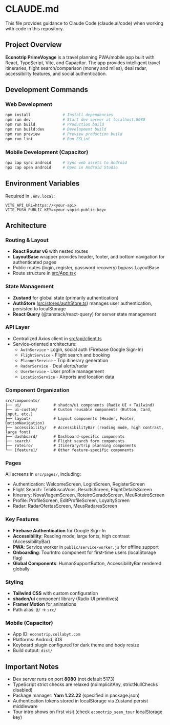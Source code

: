 # CLAUDE.md

This file provides guidance to Claude Code (claude.ai/code) when working with code in this repository.

## Project Overview

**Econotrip PrimeVoyage** is a travel planning PWA/mobile app built with React, TypeScript, Vite, and Capacitor. The app provides intelligent travel itineraries, flight search/comparison (money and miles), deal radar, accessibility features, and social authentication.

## Development Commands

### Web Development
```bash
npm install              # Install dependencies
npm run dev              # Start dev server at localhost:8080
npm run build            # Production build
npm run build:dev        # Development build
npm run preview          # Preview production build
npm run lint             # Run ESLint
```

### Mobile Development (Capacitor)
```bash
npx cap sync android     # Sync web assets to Android
npx cap open android     # Open in Android Studio
```

## Environment Variables

Required in `.env.local`:
```
VITE_API_URL=https://<your-api>
VITE_PUSH_PUBLIC_KEY=<your-vapid-public-key>
```

## Architecture

### Routing & Layout
- **React Router v6** with nested routes
- **LayoutBase** wrapper provides header, footer, and bottom navigation for authenticated pages
- Public routes (login, register, password recovery) bypass LayoutBase
- Route structure in [src/App.tsx](src/App.tsx:75-120)

### State Management
- **Zustand** for global state (primarily authentication)
- **AuthStore** ([src/stores/authStore.ts](src/stores/authStore.ts)) manages user authentication, persisted to localStorage
- **React Query** (@tanstack/react-query) for server state management

### API Layer
- Centralized Axios client in [src/api/client.ts](src/api/client.ts)
- Service-oriented architecture:
  - `AuthService` - Login, social auth (Firebase Google Sign-In)
  - `FlightService` - Flight search and booking
  - `PlannerService` - Trip itinerary generation
  - `RadarService` - Deal alerts/radar
  - `UserService` - User profile management
  - `LocationService` - Airports and location data

### Component Organization
```
src/components/
├── ui/              # shadcn/ui components (Radix UI + Tailwind)
├── ui-custom/       # Custom reusable components (Button, Card, Input, etc.)
├── layout/          # Layout components (Header, Footer, BottomNavigation)
├── accessibility/   # AccessibilityBar (reading mode, high contrast, large font)
├── dashboard/       # Dashboard-specific components
├── search/          # Flight search form components
├── roteiro/         # Itinerary/trip planning components
└── [feature]/       # Other feature-specific components
```

### Pages
All screens in `src/pages/`, including:
- Authentication: WelcomeScreen, LoginScreen, RegisterScreen
- Flight Search: TelaBuscaVoos, ResultsScreen, FlightDetailsScreen
- Itinerary: NovaViagemScreen, RoteiroGeradoScreen, MeuRoteiroScreen
- Profile: ProfileScreen, EditProfileScreen, LoyaltyScreen
- Radar: RadarOfertasScreen, MeusRadaresScreen

### Key Features
- **Firebase Authentication** for Google Sign-In
- **Accessibility**: Reading mode, large fonts, high contrast (AccessibilityBar)
- **PWA**: Service worker in `public/service-worker.js` for offline support
- **Onboarding**: TourIntro component for first-time users (localStorage flag)
- **Global Components**: HumanSupportButton, AccessibilityBar rendered globally

### Styling
- **Tailwind CSS** with custom configuration
- **shadcn/ui** component library (Radix UI primitives)
- **Framer Motion** for animations
- Path alias: `@/` → `src/`

### Mobile (Capacitor)
- App ID: `econotrip.collabyt.com`
- Platforms: Android, iOS
- Keyboard plugin configured for dark theme and body resize
- Build output: `dist/`

## Important Notes

- Dev server runs on port **8080** (not default 5173)
- TypeScript strict checks are relaxed (noImplicitAny, strictNullChecks disabled)
- Package manager: **Yarn 1.22.22** (specified in package.json)
- Authentication tokens stored in localStorage via Zustand persist middleware
- Tour intro shows on first visit (check `econotrip_seen_tour` localStorage key)
